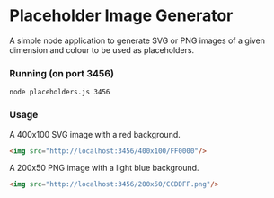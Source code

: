 # Placeholder Image Generator
A simple node application to generate SVG or PNG images of a given dimension and colour to be used as placeholders.

### Running (on port 3456)
    node placeholders.js 3456

### Usage
A 400x100 SVG image with a red background.

```html
<img src="http://localhost:3456/400x100/FF0000"/>
```

A 200x50 PNG image with a light blue background.

```html
<img src="http://localhost:3456/200x50/CCDDFF.png"/>
```
